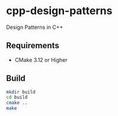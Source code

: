 # cpp-design-patterns

Design Patterns in C++

## Requirements

* CMake 3.12 or Higher

## Build
```bash
mkdir build
cd build
cmake ..
make
```